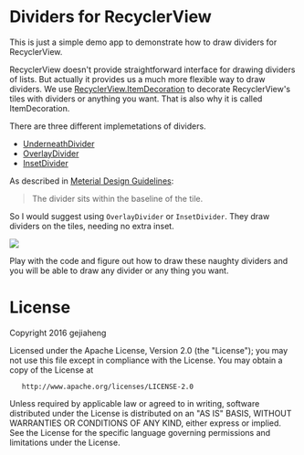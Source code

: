# Dividers for RecyclerView
This is just a simple demo app to demonstrate how to draw dividers for RecyclerView. 

RecyclerView doesn't provide straightforward interface for drawing dividers of lists. But actually it provides us a much more flexible
way to draw dividers. We use [RecyclerView.ItemDecoration](https://developer.android.com/reference/android/support/v7/widget/RecyclerView.ItemDecoration.html)
to decorate RecyclerView's tiles with dividers or anything you want. That is also why it is called ItemDecoration.

There are three different implemetations of dividers.
- [UnderneathDivider](https://github.com/gejiaheng/Dividers-For-RecyclerView/blob/master/app/src/main/java/io/example/gjh/divider/decorator/UnderneathDivider.java)
- [OverlayDivider](https://github.com/gejiaheng/Dividers-For-RecyclerView/blob/master/app/src/main/java/io/example/gjh/divider/decorator/OverlayDivider.java)
- [InsetDivider](https://github.com/gejiaheng/Dividers-For-RecyclerView/blob/master/app/src/main/java/io/example/gjh/divider/decorator/InsetDivider.java)

As described in [Meterial Design Guidelines](https://material-design.storage.googleapis.com/publish/material_v_8/material_ext_publish/0B_udO5B8pzrzYi1pc290WFRMc1U/components_dividers_specs.png):

> The divider sits within the baseline of the tile.

So I would suggest using `OverlayDivider` or `InsetDivider`. They draw dividers on the tiles, needing no extra inset. 

![](https://material-design.storage.googleapis.com/publish/material_v_8/material_ext_publish/0B_udO5B8pzrzYi1pc290WFRMc1U/components_dividers_specs.png)

Play with the code and figure out how to draw these naughty dividers and you will be able to draw any divider or any thing you want.

# License
   Copyright 2016 gejiaheng

   Licensed under the Apache License, Version 2.0 (the "License");
   you may not use this file except in compliance with the License.
   You may obtain a copy of the License at

       http://www.apache.org/licenses/LICENSE-2.0

   Unless required by applicable law or agreed to in writing, software
   distributed under the License is distributed on an "AS IS" BASIS,
   WITHOUT WARRANTIES OR CONDITIONS OF ANY KIND, either express or implied.
   See the License for the specific language governing permissions and
   limitations under the License.

